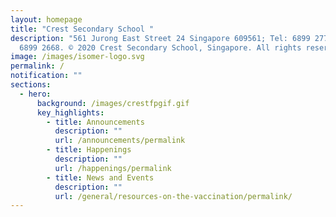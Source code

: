 ```yaml
---
layout: homepage
title: "Crest Secondary School "
description: "561 Jurong East Street 24 Singapore 609561; Tel: 6899 2779; Fax:
  6899 2668. © 2020 Crest Secondary School, Singapore. All rights reserved."
image: /images/isomer-logo.svg
permalink: /
notification: ""
sections:
  - hero:
      background: /images/crestfpgif.gif
      key_highlights:
        - title: Announcements
          description: ""
          url: /announcements/permalink
        - title: Happenings
          description: ""
          url: /happenings/permalink
        - title: News and Events
          description: ""
          url: /general/resources-on-the-vaccination/permalink/
---
```

